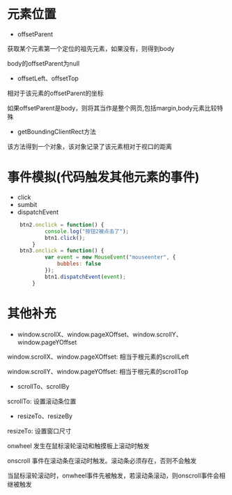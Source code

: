 # 元素位置

- offsetParent

获取某个元素第一个定位的祖先元素，如果没有，则得到body

body的offsetParent为null

- offsetLeft、offsetTop

相对于该元素的offsetParent的坐标
 
如果offsetParent是body，则将其当作是整个网页,包括margin,body元素比较特殊

- getBoundingClientRect方法

该方法得到一个对象，该对象记录了该元素相对于视口的距离

# 事件模拟(代码触发其他元素的事件)

- click 
- sumbit
- dispatchEvent

```js
    btn2.onclick = function() {
            console.log("按钮2被点击了");
            btn1.click();
        }
    btn3.onclick = function() {
            var event = new MouseEvent("mouseenter", {
                bubbles: false
            });
            btn1.dispatchEvent(event);
        }
```

# 其他补充

- window.scrollX、window.pageXOffset、window.scrollY、window.pageYOffset

window.scrollX、window.pageXOffset: 相当于根元素的scrollLeft

window.scrollY、window.pageYOffset: 相当于根元素的scrollTop

- scrollTo、scrollBy

scrollTo: 设置滚动条位置

- resizeTo、resizeBy

resizeTo: 设置窗口尺寸

onwheel 发生在鼠标滚轮滚动和触摸板上滚动时触发

onscroll 事件在滚动条在滚动时触发。滚动条必须存在，否则不会触发

当鼠标滚轮滚动时，onwheel事件先被触发，若滚动条滚动，则onscroll事件会相继被触发